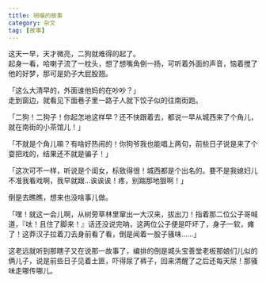 ```yaml
---
title: 胡编的故事
category: 杂文
tag: [故事]
---
```


这天一早，天才微亮，二狗就难得的起了。<br>
起身一看，哈喇子流了一枕头，想了想嘴角倒一扬，可听着外面的声音，恼着搅了他的好梦，那可是奶子大屁股翘。<br>

「这么大清早的，外面谁他妈的在吵吵？」<br>
走到窗边，就看见下面巷子里一路子人就下饺子似的往南街跑。<br>

「二狗！二狗子！你起怎地这样早？还不快跟着去，都说一早从城西来了个角儿，就在南街的小茶馆儿！」<br>

「不就是个角儿嘛？有啥好热闹的！你狗爷我也能唱上两句，前些日子说是来了个耍把戏的，结果还不就是骗子！」<br>

「这次可不一样，听说是个闺女，标致得很！城西都是个出名的。要不是我媳妇儿不准我看戏啊，我早就跟...诶诶诶！疼，别踹那地狠啊！」<br>

倒是去瞧瞧，想来也没啥事儿做。<br>

「嘿！就这一会儿啊，从树旁草林里窜出一大汉来，拔出刀！指着那二位公子哥喊道，『呔！且住了脚来！』话还没说完呐，这两位公子便是吓坏了，身子一软，瘫了！这莽汉子拉着刀去身前看了看，倒是闻着一股子骚味......」<br>

这老远就听到那瞎子又在说那一故事了，编排的倒是城头宝善堂老板那娘们儿似的俩儿子，说是前些日子见着土匪，吓得尿了裤子，回来清醒了之后还每天尿！那骚味走哪传哪儿。<br>